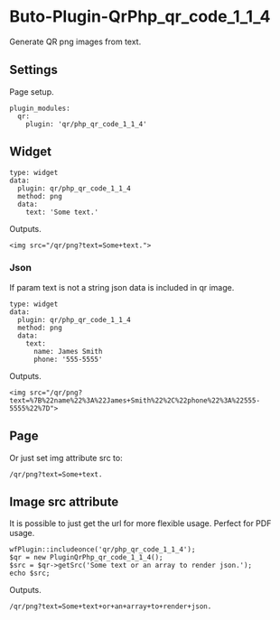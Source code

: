 # Buto-Plugin-QrPhp_qr_code_1_1_4

Generate QR png images from text.


## Settings

Page setup.
```
plugin_modules:
  qr:
    plugin: 'qr/php_qr_code_1_1_4'
```

## Widget

```
type: widget
data:
  plugin: qr/php_qr_code_1_1_4
  method: png
  data:
    text: 'Some text.'
```

Outputs.

```
<img src="/qr/png?text=Some+text.">
```

### Json 

If param text is not a string json data is included in qr image.

```
type: widget
data:
  plugin: qr/php_qr_code_1_1_4
  method: png
  data:
    text:
      name: James Smith
      phone: '555-5555'
```

Outputs.

```
<img src="/qr/png?text=%7B%22name%22%3A%22James+Smith%22%2C%22phone%22%3A%22555-5555%22%7D">
```


## Page

Or just set img attribute src to:

```
/qr/png?text=Some+text.
```


## Image src attribute

It is possible to just get the url for more flexible usage. Perfect for PDF usage.

```
wfPlugin::includeonce('qr/php_qr_code_1_1_4');
$qr = new PluginQrPhp_qr_code_1_1_4();
$src = $qr->getSrc('Some text or an array to render json.');
echo $src;
```

Outputs.

```
/qr/png?text=Some+text+or+an+array+to+render+json.
```


